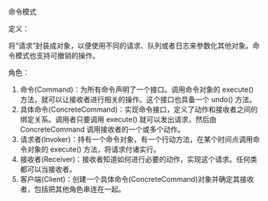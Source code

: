 命令模式

定义：

​		将“请求”封装成对象，以便使用不同的请求、队列或者日志来参数化其他对象。命令模式也支持可撤销的操作。

角色：

1. 命令(Command)：为所有命令声明了一个接口。调用命令对象的 execute()方法，就可以让接收者进行相关的操作。这个接口也具备一个 undo() 方法。
2. 具体命令(ConcreteCommand)：实现命令接口，定义了动作和接收者之间的绑定关系。调用者只要调用 execute() 就可以发出请求，然后由 ConcreteCommand 调用接收者的一个或多个动作。
3. 请求者(Invoker)：持有一个命令对象，有一个行动方法，在某个时间点调用命令对象的 execute() 方法，将请求付诸实行。
4. 接收者(Receiver)：接收者知道如何进行必要的动作，实现这个请求。任何类都可以当接收者。
5. 客户端(Client)：创建一个具体命令(ConcreteCommand)对象并确定其接收者，包括把其他角色串连在一起。